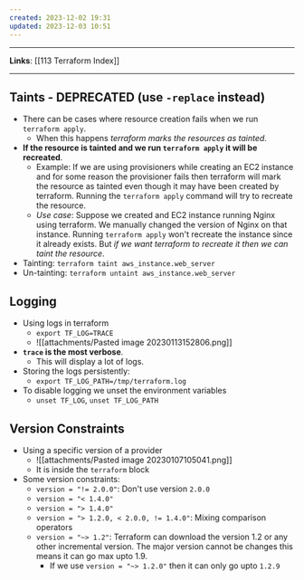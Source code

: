 ```yaml
---
created: 2023-12-02 19:31
updated: 2023-12-03 10:51
---
```

---
**Links**: [[113 Terraform Index]]

---
## Taints - DEPRECATED (use `-replace` instead)
- There can be cases where resource creation fails when we run `terraform apply`.
	- When this happens *terraform marks the resources as tainted*.
- **If the resource is tainted and we run `terraform apply` it will be recreated**.
	- Example: If we are using provisioners while creating an EC2 instance and for some reason the provisioner fails then terraform will mark the resource as tainted even though it may have been created by terraform. Running the `terraform apply` command will try to recreate the resource.
	- *Use case*: Suppose we created and EC2 instance running Nginx using terraform. We manually changed the version of Nginx on that instance. Running `terraform apply` won't recreate the instance since it already exists. But *if we want terraform to recreate it then we can taint the resource*.
- Tainting: `terraform taint aws_instance.web_server`
- Un-tainting: `terraform untaint aws_instance.web_server`

## Logging
- Using logs in terraform
	- `export TF_LOG=TRACE`
	- ![[attachments/Pasted image 20230113152806.png]]
- **`trace` is the most verbose**.
	- This will display a lot of logs.
- Storing the logs persistently:
	- `export TF_LOG_PATH=/tmp/terraform.log`
- To disable logging we unset the environment variables
	- `unset TF_LOG`, `unset TF_LOG_PATH`

## Version Constraints
- Using a specific version of a provider
	- ![[attachments/Pasted image 20230107105041.png]]
	- It is inside the `terraform` block
- Some version constraints:
	- `version = "!= 2.0.0"`: Don't use version `2.0.0`
	- `version = "< 1.4.0"`
	- `version = "> 1.4.0"`
	- `version = "> 1.2.0, < 2.0.0, != 1.4.0"`: Mixing comparison operators
	- `version = "~> 1.2"`: Terraform can download the version 1.2 or any other incremental version. The major version cannot be changes this means it can go max upto 1.9.
		- If we use `version = "~> 1.2.0"` then it can only go upto `1.2.9`
